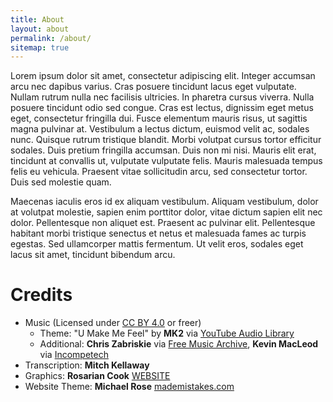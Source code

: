 ```yaml
---
title: About
layout: about
permalink: /about/
sitemap: true
---
```


Lorem ipsum dolor sit amet, consectetur adipiscing elit. Integer accumsan arcu nec dapibus varius. Cras posuere tincidunt lacus eget vulputate. Nullam rutrum nulla nec facilisis ultricies. In pharetra cursus viverra. Nulla posuere tincidunt odio sed congue. Cras est lectus, dignissim eget metus eget, consectetur fringilla dui. Fusce elementum mauris risus, ut sagittis magna pulvinar at. Vestibulum a lectus dictum, euismod velit ac, sodales nunc. Quisque rutrum tristique blandit. Morbi volutpat cursus tortor efficitur sodales. Duis pretium fringilla accumsan. Duis non mi nisi. Mauris elit erat, tincidunt at convallis ut, vulputate vulputate felis. Mauris malesuada tempus felis eu vehicula. Praesent vitae sollicitudin arcu, sed consectetur tortor. Duis sed molestie quam.

Maecenas iaculis eros id ex aliquam vestibulum. Aliquam vestibulum, dolor at volutpat molestie, sapien enim porttitor dolor, vitae dictum sapien elit nec dolor. Pellentesque non aliquet est. Praesent ac pulvinar elit. Pellentesque habitant morbi tristique senectus et netus et malesuada fames ac turpis egestas. Sed ullamcorper mattis fermentum. Ut velit eros, sodales eget lacus sit amet, tincidunt bibendum arcu.

# Credits

* Music (Licensed under [CC BY 4.0](https://creativecommons.org/licenses/by/4.0/) or freer)
	* Theme: "U Make Me Feel" by **MK2** via [YouTube Audio Library](https://www.youtube.com/audiolibrary/music)
	* Additional: **Chris Zabriskie** via [Free Music Archive](http://freemusicarchive.org/music/chris_zabriskie/), **Kevin MacLeod** via [Incompetech](https://incompetech.com/)
* Transcription: **Mitch Kellaway**
* Graphics: **Rosarian Cook** [WEBSITE](TBD)
* Website Theme: **Michael Rose** [mademistakes.com](https://mademistakes.com/work/so-simple-jekyll-theme/)
